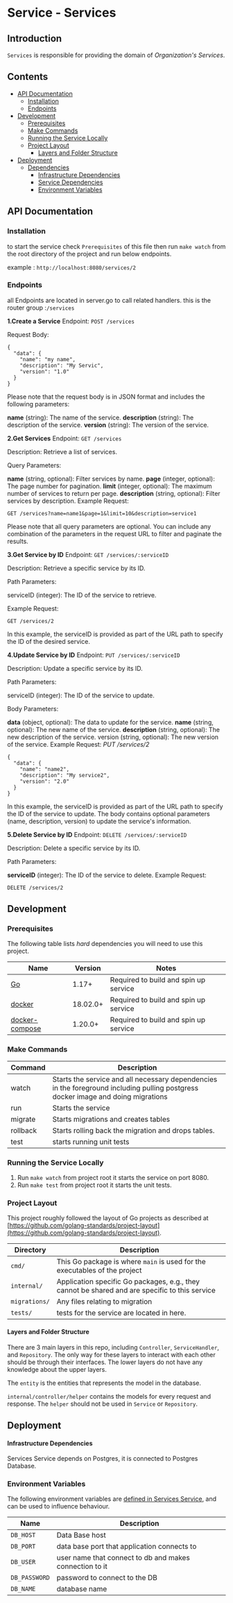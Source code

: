 # Service - Services

## Introduction

`Services`  is responsible for providing the domain of *Organization's Services*.

## Contents

* [API Documentation](#API-Documentation)
    * [Installation]()
    * [Endpoints]()
* [Development](#development)
    * [Prerequisites](#prerequisites)
    * [Make Commands](#make-commands)
    * [Running the Service Locally](#running-the-service-locally)
    * [Project Layout](#project-layout)
        * [Layers and Folder Structure](#layers-and-folder-structure)
* [Deployment](#deployment)
    * [Dependencies](#dependencies)
        * [Infrastructure Dependencies](#infrastructure-dependencies)
        * [Service Dependencies](#service-dependencies)
        * [Environment Variables](#environment-variables)

## API Documentation

### Installation
  to start the service check `Prerequisites` of this file then run `make watch` from the root directory of the project and run below endpoints.

example : `http://localhost:8080/services/2` 

### Endpoints

all Endpoints are located in server.go to call related handlers.
this is the router group :`/services`

**1.Create a Service**
Endpoint: `POST /services` 

Request Body:
```
{
  "data": {
    "name": "my name",
    "description": "My Servic",
    "version": "1.0"
  }
}
```
Please note that the request body is in JSON format and includes the following parameters:

**name** (string): The name of the service.
**description** (string): The description of the service.
**version** (string): The version of the service. 

**2.Get Services**
Endpoint: `GET /services`

Description: Retrieve a list of services.

Query Parameters:

**name** (string, optional): Filter services by name.
**page** (integer, optional): The page number for pagination.
**limit** (integer, optional): The maximum number of services to return per page.
**description** (string, optional): Filter services by description.
Example Request:
```
GET /services?name=name1&page=1&limit=10&description=service1
```
Please note that all query parameters are optional. You can include any combination of the parameters in the request URL to filter and paginate the results.

**3.Get Service by ID**
Endpoint: `GET /services/:serviceID` 

Description: Retrieve a specific service by its ID.

Path Parameters:

serviceID (integer): The ID of the service to retrieve. 

Example Request:
```
GET /services/2
```
In this example, the serviceID is provided as part of the URL path to specify the ID of the desired service.

**4.Update Service by ID**
Endpoint: `PUT /services/:serviceID`

Description: Update a specific service by its ID.

Path Parameters:

serviceID (integer): The ID of the service to update. 

Body Parameters:

**data** (object, optional): The data to update for the service.
**name** (string, optional): The new name of the service.
**description** (string, optional): The new description of the service.
version (string, optional): The new version of the service.
Example Request:
_PUT /services/2_
```
{
  "data": {
    "name": "name2",
    "description": "My service2",
    "version": "2.0"
  }
}
```
In this example, the serviceID is provided as part of the URL path to specify the ID of the service to update. The body contains optional parameters (name, description, version) to update the service's information.

**5.Delete Service by ID**
Endpoint: `DELETE /services/:serviceID` 

Description: Delete a specific service by its ID.

Path Parameters:

**serviceID** (integer): The ID of the service to delete.
Example Request:
```
DELETE /services/2
```

## Development

### Prerequisites

The following table lists _hard_ dependencies you will need to use this project.

| Name                                                       | Version  | Notes                                    |
|------------------------------------------------------------|----------|------------------------------------------|
| [Go](https://golang.org/doc/)                              | 1.17+    | Required to build and spin up service    |
| [docker](https://www.docker.com/products/docker-desktop)   | 18.02.0+ | Required to build and spin up service    |
| [docker-compose](https://docs.docker.com/compose/install/) | 1.20.0+  | Required to build and spin up service    |


### Make Commands

| Command  | Description                                                                                                                       |
|----------|-----------------------------------------------------------------------------------------------------------------------------------|
| watch    | Starts the service and all necessary dependencies in the foreground including pulling postgress docker image and doing migrations |
| run      | Starts the service                                                                                                                |
| migrate  | Starts migrations  and creates tables                                                                                             |
| rollback | Starts rolling back the migration and drops tables.                                                                               |
| test     | starts running unit tests                                                                                                         |



### Running the Service Locally

1. Run ```make watch``` from project root it starts the service on port 8080.
2. Run ```make test```  from project root it starts the unit tests.


### Project Layout

This project roughly followed the layout of Go projects as described at
[https://github.com/golang-standards/project-layout](https://github.com/golang-standards/project-layout).

| Directory     | Description                                                                                    |
|---------------|------------------------------------------------------------------------------------------------|
| `cmd/`        | This Go package is where `main` is used for the executables of the project                     |
| `internal/`   | Application specific Go packages, e.g., they cannot be shared and are specific to this service |
| `migrations/` | Any files relating to migration                                                                |
| `tests/`      | tests for the service are located in here.                                                     |

#### Layers and Folder Structure

There are 3 main layers in this repo, including `Controller`, `ServiceHandler`, and `Repository`. The only way for these layers
to interact with each other should be through their interfaces. The lower layers do not have any knowledge about
the upper layers.

The `entity` is the entities that represents the model in the database.

`internal/controller/helper` contains the models for every request and response.
The `helper` should not be used in `Service` or `Repository`.

## Deployment
#### Infrastructure Dependencies

Services Service depends on Postgres, it is connected to Postgres Database.

### Environment Variables

The following environment variables are [defined in Services Service](./.env), and can be used to
influence behaviour.

| Name                                    | Description                                                                                                                                                    |
|-----------------------------------------|----------------------------------------------------------------------------------------------------------------------------------------------------------------|
| `DB_HOST`                               | Data Base host                                                                                                                                                 |
| `DB_PORT`                               | data base port that application connects to                                                                                                                    |
| `DB_USER`                               | user name that connect to db and makes connection to it                                                                                                        |
| `DB_PASSWORD`                           | password to connect to the DB                                                                                                                                  |
| `DB_NAME`                               | database name                                                                                                                                                  |

